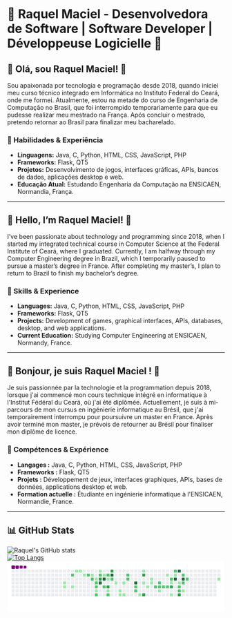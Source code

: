 # 🌟 Raquel Maciel - Desenvolvedora de Software | Software Developer | Développeuse Logicielle 🌟

## 🚀 Olá, sou Raquel Maciel! 👋

Sou apaixonada por tecnologia e programação desde 2018, quando iniciei meu curso técnico integrado em Informática no Instituto Federal do Ceará, onde me formei. Atualmente, estou na metade do curso de Engenharia de Computação no Brasil, que foi interrompido temporariamente para que eu pudesse realizar meu mestrado na França. Após concluir o mestrado, pretendo retornar ao Brasil para finalizar meu bacharelado.

### 🧠 Habilidades & Experiência
- **Linguagens:** Java, C, Python, HTML, CSS, JavaScript, PHP
- **Frameworks:** Flask, QT5
- **Projetos:** Desenvolvimento de jogos, interfaces gráficas, APIs, bancos de dados, aplicações desktop e web.
- **Educação Atual:** Estudando Engenharia da Computação na ENSICAEN, Normandia, França.

---

## 🚀 Hello, I’m Raquel Maciel! 👋

I’ve been passionate about technology and programming since 2018, when I started my integrated technical course in Computer Science at the Federal Institute of Ceará, where I graduated. Currently, I am halfway through my Computer Engineering degree in Brazil, which I temporarily paused to pursue a master’s degree in France. After completing my master’s, I plan to return to Brazil to finish my bachelor’s degree.

### 🧠 Skills & Experience
- **Languages:** Java, C, Python, HTML, CSS, JavaScript, PHP
- **Frameworks:** Flask, QT5
- **Projects:** Development of games, graphical interfaces, APIs, databases, desktop, and web applications.
- **Current Education:** Studying Computer Engineering at ENSICAEN, Normandy, France.

---

## 🚀 Bonjour, je suis Raquel Maciel ! 👋

Je suis passionnée par la technologie et la programmation depuis 2018, lorsque j'ai commencé mon cours technique intégré en informatique à l'Institut Fédéral du Ceará, où j'ai été diplômée. Actuellement, je suis à mi-parcours de mon cursus en ingénierie informatique au Brésil, que j'ai temporairement interrompu pour poursuivre un master en France. Après avoir terminé mon master, je prévois de retourner au Brésil pour finaliser mon diplôme de licence.

### 🧠 Compétences & Expérience
- **Langages :** Java, C, Python, HTML, CSS, JavaScript, PHP
- **Frameworks :** Flask, QT5
- **Projets :** Développement de jeux, interfaces graphiques, APIs, bases de données, applications desktop et web.
- **Formation actuelle :** Étudiante en ingénierie informatique à l'ENSICAEN, Normandie, France.

---

## 📊 GitHub Stats

![Raquel's GitHub stats](https://github-readme-stats.vercel.app/api?username=raquelmcoelho&show_icons=true&bg_color=00000000)  
[![Top Langs](https://github-readme-stats.vercel.app/api/top-langs/?username=raquelmcoelho&layout=donut&theme=transparent)](https://github.com/anuraghazra/github-readme-stats)
![snake gif](https://github.com/raquelmcoelho/raquelmcoelho/blob/output/github-contribution-grid-snake.gif)

